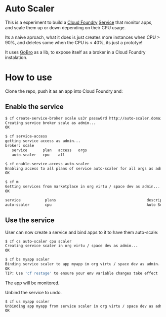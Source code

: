 # Auto Scaler

This is a experiment to build a [Cloud Foundry](http://cloudfoundry.org/) [Service](http://docs.cloudfoundry.org/services/overview.html) that monitor apps, and scale them up or down depending on their CPU usage.

Its a naive aproach, what it does is just creates more instances when CPU > 90%, and deletes some when the CPU is < 40%, its just a prototye!

It uses [GoBro](https://github.com/killfill/go-bro) as a lib, to expose itself as a broker in a Cloud Foundry instalation.

# How to use

Clone the repo, push it as an app into Cloud Foundry and:

## Enable the service
```BASH
$ cf create-service-broker scale us3r passw0rd http://auto-scaler.domain.com
Creating service broker scale as admin...
OK
```

```BASH
$ cf service-access
getting service access as admin...
broker: scale
   service       plan   access   orgs
   auto-scaler   cpu    all
```

```BASH
$ cf enable-service-access auto-scaler
Enabling access to all plans of service auto-scaler for all orgs as admin...
OK
```

```BASH
$ cf m
Getting services from marketplace in org virtu / space dev as admin...
OK

service           plans                                         description
auto-scaler       cpu                                           Auto Scaler Experiment
```

## Use the service

User can now create a service and bind apps to it to have them auto-scale:

```BASH
$ cf cs auto-scaler cpu scaler
Creating service scaler in org virtu / space dev as admin...
OK
```

```BASH
$ cf bs myapp scaler
Binding service scaler to app myapp in org virtu / space dev as admin...
OK
TIP: Use 'cf restage' to ensure your env variable changes take effect
```

The app will be monitored.

Unbind the service to undo.

```BASH
$ cf us myapp scaler
Unbinding app myapp from service scaler in org virtu / space dev as admin...
OK
```

